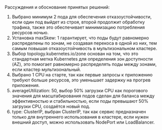Рассуждения и обоснование принятых решений:
1) Выбрано минимум 2 пода для обеспечения отказоустойчивости, если один под выйдет из строя, второй продолжит обработку трафика, также это обеспечивает минимизацию потребления ресурсов ночью.
2) Установка maxSkew: 1 гарантирует, что поды будут равномерно распределены по зонам, не создавая перекоса в одной из них, тем самым повышая отказоустойчивость в мультизональном кластере.
3) Выбор topology.kubernetes.io/zone основан на том, что это стандартная метка Kubernetes для определения зон доступности (AZ), это помогает равномерно распределять поды между зонами, если кластер мультизональный.
4) Выбрано 1 CPU на старте, так как первые запросы к приложению требуют больше ресурсов, это уменьшает задержку на прогрев приложения.
5) averageUtilization: 50, выбор 50% загрузки CPU как порогового значения для масштабирования подов сделан для баланса между эффективностью и стабильностью, если поды превышают 50% загрузки CPU, создаётся новый под.
6) type: ClusterIP, выбран ClusterIP, так как сервис предназначен только для внутреннего использования в кластере, если нужен внешний доступ, можно использовать NodePort или LoadBalancer.
